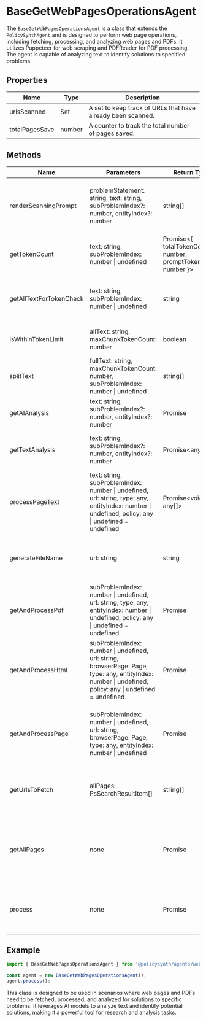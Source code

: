 # BaseGetWebPagesOperationsAgent

The `BaseGetWebPagesOperationsAgent` is a class that extends the `PolicySynthAgent` and is designed to perform web page operations, including fetching, processing, and analyzing web pages and PDFs. It utilizes Puppeteer for web scraping and PDFReader for PDF processing. The agent is capable of analyzing text to identify solutions to specified problems.

## Properties

| Name              | Type   | Description                                                                 |
|-------------------|--------|-----------------------------------------------------------------------------|
| urlsScanned       | Set<string> | A set to keep track of URLs that have already been scanned.              |
| totalPagesSave    | number | A counter to track the total number of pages saved.                         |

## Methods

| Name                        | Parameters                                                                 | Return Type | Description                                                                 |
|-----------------------------|----------------------------------------------------------------------------|-------------|-----------------------------------------------------------------------------|
| renderScanningPrompt        | problemStatement: string, text: string, subProblemIndex?: number, entityIndex?: number | string[]    | Renders a prompt for scanning text related to a problem statement.          |
| getTokenCount               | text: string, subProblemIndex: number \| undefined                         | Promise<{ totalTokenCount: number, promptTokenCount: number }> | Calculates the token count for a given text.                                |
| getAllTextForTokenCheck     | text: string, subProblemIndex: number \| undefined                         | string      | Combines prompt messages and text for token checking.                       |
| isWithinTokenLimit          | allText: string, maxChunkTokenCount: number                                | boolean     | Checks if the text is within the token limit.                               |
| splitText                   | fullText: string, maxChunkTokenCount: number, subProblemIndex: number \| undefined | string[]    | Splits text into chunks based on token limits.                              |
| getAIAnalysis               | text: string, subProblemIndex?: number, entityIndex?: number               | Promise<any> | Gets AI analysis for the given text.                                        |
| getTextAnalysis             | text: string, subProblemIndex?: number, entityIndex?: number               | Promise<any[]> | Analyzes text and returns the analysis results.                             |
| processPageText             | text: string, subProblemIndex: number \| undefined, url: string, type: any, entityIndex: number \| undefined, policy: any \| undefined = undefined | Promise<void \| any[]> | Processes the text of a page and performs analysis.                         |
| generateFileName            | url: string                                                                | string      | Generates a file name based on the URL using SHA-256 hash.                  |
| getAndProcessPdf            | subProblemIndex: number \| undefined, url: string, type: any, entityIndex: number \| undefined, policy: any \| undefined = undefined | Promise<void> | Fetches and processes a PDF document.                                       |
| getAndProcessHtml           | subProblemIndex: number \| undefined, url: string, browserPage: Page, type: any, entityIndex: number \| undefined, policy: any \| undefined = undefined | Promise<void> | Fetches and processes an HTML page.                                         |
| getAndProcessPage           | subProblemIndex: number \| undefined, url: string, browserPage: Page, type: any, entityIndex: number \| undefined | Promise<boolean> | Determines whether to process a page as a PDF or HTML and processes it.     |
| getUrlsToFetch              | allPages: PsSearchResultItem[]                                             | string[]    | Retrieves a list of URLs to fetch based on search results.                  |
| getAllPages                 | none                                                                       | Promise<void> | Launches a browser and processes all pages for different search query types.|
| process                     | none                                                                       | Promise<void> | Main process method to execute the web page operations.                     |

## Example

```typescript
import { BaseGetWebPagesOperationsAgent } from '@policysynth/agents/webResearch/getWebPagesOperations.js';

const agent = new BaseGetWebPagesOperationsAgent();
agent.process();
```

This class is designed to be used in scenarios where web pages and PDFs need to be fetched, processed, and analyzed for solutions to specific problems. It leverages AI models to analyze text and identify potential solutions, making it a powerful tool for research and analysis tasks.